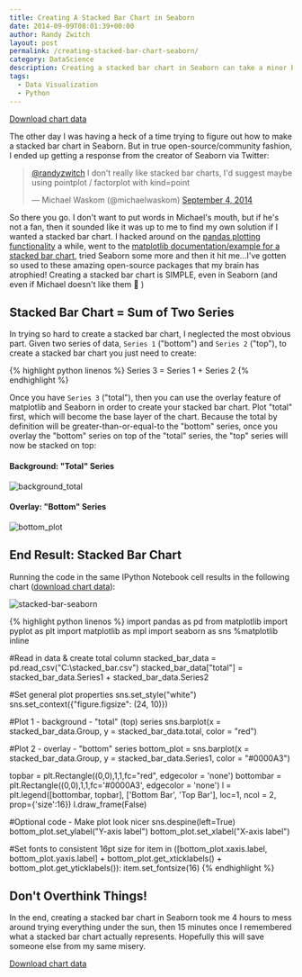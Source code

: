 ```yaml
---
title: Creating A Stacked Bar Chart in Seaborn
date: 2014-09-09T08:01:39+00:00
author: Randy Zwitch
layout: post
permalink: /creating-stacked-bar-chart-seaborn/
category: DataScience
description: Creating a stacked bar chart in Seaborn can take a minor bit of effort, but the cognitive refresher for me was well worth the effort.
tags:
  - Data Visualization
  - Python
---
```


[Download chart data](http://randyzwitch.com/wp-content/uploads/2014/09/stacked_bar.csv)

The other day I was having a heck of a time trying to figure out how to make a stacked bar chart in Seaborn. But in true open-source/community fashion, I ended up getting a response from the creator of Seaborn via Twitter:

<blockquote class="twitter-tweet" lang="en" data-conversation="none">
  <p>
    <a href="https://twitter.com/randyzwitch">@randyzwitch</a> I don't really like stacked bar charts, I'd suggest maybe using pointplot / factorplot with kind=point
  </p>

  <p>
    — Michael Waskom (@michaelwaskom) <a href="https://twitter.com/michaelwaskom/status/507608729840152578">September 4, 2014</a>
  </p>
</blockquote>

So there you go. I don't want to put words in Michael's mouth, but if he's not a fan, then it sounded like it was up to me to find my own solution if I wanted a stacked bar chart. I hacked around on the [pandas plotting functionality](http://pandas.pydata.org/pandas-docs/stable/visualization.html) a while, went to the [matplotlib documentation/example for a stacked bar chart](http://matplotlib.org/1.3.1/examples/pylab_examples/bar_stacked.html), tried Seaborn some more and then it hit me...I've gotten so used to these amazing open-source packages that my brain has atrophied! Creating a stacked bar chart is SIMPLE, even in Seaborn (and even if Michael doesn't like them 🙂 )

## Stacked Bar Chart = Sum of Two Series

In trying so hard to create a stacked bar chart, I neglected the most obvious part. Given two series of data, `Series 1` ("bottom") and `Series 2` ("top"), to create a stacked bar chart you just need to create:

{% highlight python linenos %}
Series 3 = Series 1 + Series 2
{% endhighlight %}

Once you have `Series 3` ("total"), then you can use the overlay feature of matplotlib and Seaborn in order to create your stacked bar chart. Plot "total" first, which will become the base layer of the chart. Because the total by definition will be greater-than-or-equal-to the "bottom" series, once you overlay the "bottom" series on top of the "total" series, the "top" series will now be stacked on top:

#### Background: "Total" Series

![background_total](/wp-content/uploads/2014/09/background_total.png)

#### Overlay: "Bottom" Series

![bottom_plot](/wp-content/uploads/2014/09/bottom_plot1.png)

## End Result: Stacked Bar Chart

Running the code in the same IPython Notebook cell results in the following chart ([download chart data](http://randyzwitch.com/wp-content/uploads/2014/09/stacked_bar.csv)):

![stacked-bar-seaborn](/wp-content/uploads/2014/09/stacked-bar-seaborn.png)

{% highlight python linenos %}
import pandas as pd
from matplotlib import pyplot as plt
import matplotlib as mpl
import seaborn as sns
%matplotlib inline

#Read in data & create total column
stacked_bar_data = pd.read_csv("C:\stacked_bar.csv")
stacked_bar_data["total"] = stacked_bar_data.Series1 + stacked_bar_data.Series2

#Set general plot properties
sns.set_style("white")
sns.set_context({"figure.figsize": (24, 10)})

#Plot 1 - background - "total" (top) series
sns.barplot(x = stacked_bar_data.Group, y = stacked_bar_data.total, color = "red")

#Plot 2 - overlay - "bottom" series
bottom_plot = sns.barplot(x = stacked_bar_data.Group, y = stacked_bar_data.Series1, color = "#0000A3")


topbar = plt.Rectangle((0,0),1,1,fc="red", edgecolor = 'none')
bottombar = plt.Rectangle((0,0),1,1,fc='#0000A3',  edgecolor = 'none')
l = plt.legend([bottombar, topbar], ['Bottom Bar', 'Top Bar'], loc=1, ncol = 2, prop={'size':16})
l.draw_frame(False)

#Optional code - Make plot look nicer
sns.despine(left=True)
bottom_plot.set_ylabel("Y-axis label")
bottom_plot.set_xlabel("X-axis label")

#Set fonts to consistent 16pt size
for item in ([bottom_plot.xaxis.label, bottom_plot.yaxis.label] +
             bottom_plot.get_xticklabels() + bottom_plot.get_yticklabels()):
    item.set_fontsize(16)
{% endhighlight %}

## Don't Overthink Things!

In the end, creating a stacked bar chart in Seaborn took me 4 hours to mess around trying everything under the sun, then 15 minutes once I remembered what a stacked bar chart actually represents. Hopefully this will save someone else from my same misery.

[Download chart data](http://randyzwitch.com/wp-content/uploads/2014/09/stacked_bar.csv)
